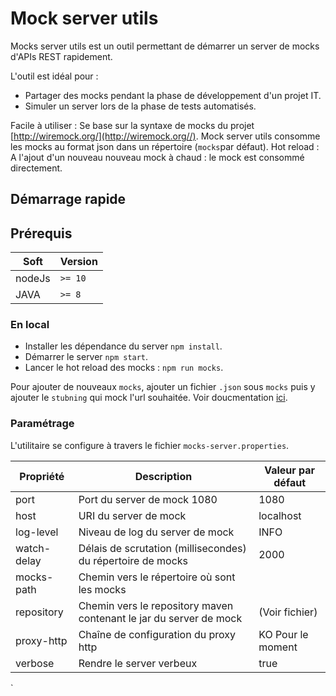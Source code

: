 # Mock server utils

Mocks server utils est un outil permettant de démarrer un server de mocks d'APIs REST rapidement. 

L'outil est idéal pour : 
* Partager des mocks pendant la phase de développement d'un projet IT. 
* Simuler un server lors de la phase de tests automatisés.

Facile à utiliser : Se base sur la syntaxe de mocks du projet [http://wiremock.org/](http://wiremock.org//).
Mock server utils consomme les mocks au format json dans un répertoire (`mocks`par défaut). 
Hot reload : A l'ajout d'un nouveau nouveau mock à chaud : le mock est consommé directement. 

## Démarrage rapide

## Prérequis 

| Soft   | Version | 
|--------|---------|
| nodeJs | `>= 10` |
| JAVA   | `>= 8`  |

### En local

* Installer les dépendance du server `npm install`.
* Démarrer le server `npm start`.
* Lancer le hot reload des mocks : `npm run mocks`.

Pour ajouter de nouveaux `mocks`, ajouter un fichier `.json` sous `mocks` puis y ajouter le `stubning` qui mock l'url souhaitée. Voir doucmentation [ici](http://wiremock.org/docs/stubbing/). 

### Paramétrage

L'utilitaire se configure à travers le fichier `mocks-server.properties`.

| Propriété   | Description                                                        | Valeur par défaut |
|-------------|--------------------------------------------------------------------|-------------------|
| port        | Port du server de mock 1080                                        | 1080              |
| host        | URI du server de mock                                              | localhost         |
| log-level   | Niveau de log du server de mock                                    | INFO              |
| watch-delay | Délais de scrutation (millisecondes) du répertoire de mocks        | 2000              |
| mocks-path  | Chemin vers le répertoire où sont les mocks                        |                   |
| repository  | Chemin vers le repository maven contenant le jar du server de mock | (Voir fichier)    |
| proxy-http  | Chaîne de configuration du proxy http                              | KO Pour le moment |
| verbose     | Rendre le server verbeux                                           | true              |
`
